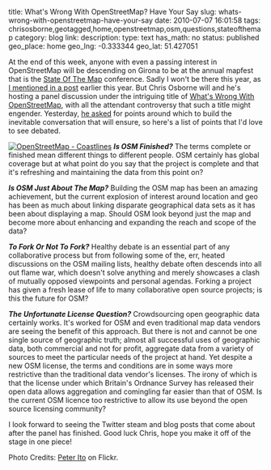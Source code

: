 title: What's Wrong With OpenStreetMap? Have Your Say
slug: whats-wrong-with-openstreetmap-have-your-say
date: 2010-07-07 16:01:58
tags: chrisosborne,geotagged,home,openstreetmap,osm,questions,stateofthemap
category: blog
link: 
description: 
type: text
has_math: no
status: published
geo_place: home
geo_lng: -0.333344
geo_lat: 51.427051

At the end of this week, anyone with even a passing interest in OpenStreetMap will be descending on Girona to be at the annual mapfest that is the [State Of The Map](http://stateofthemap.org/ "http://stateofthemap.org/") conference. Sadly I won't be there this year, as [I mentioned in a post](/2010/05/26/and-in-a-change-to-our-scheduled-programming/ "/2010/05/26/and-in-a-change-to-our-scheduled-programming/") earlier this year. But Chris Osborne will and he's hosting a panel discussion under the intriguing title of [What's Wrong With OpenStreetMap](http://www.cloudsourced.com/2010/07/06/whats-wrong-with-openstreetmap/ "http://www.cloudsourced.com/2010/07/06/whats-wrong-with-openstreetmap/"), with all the attendant controversy that such a title might engender. Yesterday, [he asked](http://twitter.com/osbornec/statuses/17866614930 "http://twitter.com/osbornec/statuses/17866614930") for points around which to build the inevitable conversation that will ensure, so here's a list of points that I'd love to see debated.

<!-- TEASER_END -->

[![OpenStreetMap - Coastlines](http://farm4.static.flickr.com/3201/3120509512_c5e5575b46_d.jpg)](http://www.flickr.com/photos/peterito/3120509512/ "OpenStreetMap - Coastlines")
***Is OSM Finished?*** The terms complete or finished mean different things to different people. OSM certainly has global coverage but at what point do you say that the project is complete and that it's refreshing and maintaining the data from this point on?

***Is OSM Just About The Map?*** Building the OSM map has been an amazing achievement, but the current explosion of interest around location and geo has been as much about linking disparate geographical data sets as it has been about displaying a map. Should OSM look beyond just the map and become more about enhancing and expanding the reach and scope of the data?

***To Fork Or Not To Fork?*** Healthy debate is an essential part of any collaborative process but from following some of the, err, heated discussions on the OSM mailing lists, healthy debate often descends into all out flame war, which doesn't solve anything and merely showcases a clash of mutually opposed viewpoints and personal agendas. Forking a project has given a fresh lease of life to many collaborative open source projects; is this the future for OSM?

***The Unfortunate License Question?*** Crowdsourcing open geographic data certainly works. It's worked for OSM and even traditional map data vendors are seeing the benefit of this approach. But there is not and cannot be one single source of geographic truth; almost all successful uses of geographic data, both commercial and not for profit, aggregate data from a variety of sources to meet the particular needs of the project at hand. Yet despite a new OSM license, the terms and conditions are in some ways more restrictive than the traditional data vendor's licenses. The irony of which is that the license under which Britain's Ordnance Survey has released their open data allows aggregation and comingling far easier than that of OSM. Is the current OSM licence too restrictive to allow its use beyond the open source licensing community?

I look forward to seeing the Twitter steam and blog posts that come about after the panel has finished. Good luck Chris, hope you make it off of the stage in one piece!


Photo Credits: [Peter Ito](http://www.flickr.com/photos/peterito/3120509512/ "http://www.flickr.com/photos/peterito/3120509512/") on Flickr.


